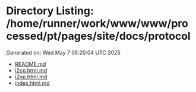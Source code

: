 # Directory Listing: /home/runner/work/www/www/processed/pt/pages/site/docs/protocol
Generated on: Wed May  7 05:20:04 UTC 2025

- [README.md](README.md)
- [i2cp.html.md](i2cp.html.md)
- [i2np.html.md](i2np.html.md)
- [index.html.md](index.html.md)
